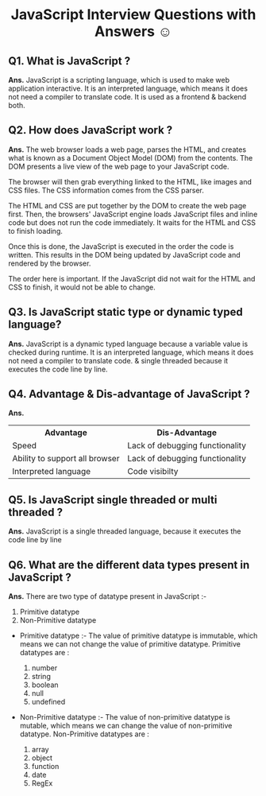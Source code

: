 <h1 align = "center">JavaScript Interview Questions with Answers ☺️ </h1>

## Q1. What is JavaScript ?
**Ans.** JavaScript is a scripting language, which is used to make web application interactive. It is an interpreted language, which means it does not need a compiler to translate code. It is used as a frontend & backend both.

## Q2. How does JavaScript work ?
**Ans.** The web browser loads a web page, parses the HTML, and creates what is known as a Document Object Model (DOM) from the contents. The DOM presents a live view of the web page to your JavaScript code.

The browser will then grab everything linked to the HTML, like images and CSS files. The CSS information comes from the CSS parser.

The HTML and CSS are put together by the DOM to create the web page first. Then, the browsers' JavaScript engine loads JavaScript files and inline code but does not run the code immediately. It waits for the HTML and CSS to finish loading.

Once this is done, the JavaScript is executed in the order the code is written. This results in the DOM being updated by JavaScript code and rendered by the browser.

The order here is important. If the JavaScript did not wait for the HTML and CSS to finish, it would not be able to change.

## Q3. Is JavaScript static type or dynamic typed language?
**Ans.** JavaScript is a dynamic typed language because a variable value is checked during runtime. It is an interpreted language, which means it does not need a compiler to translate code. & single threaded because it executes the code line by line.

## Q4. Advantage & Dis-advantage of JavaScript ?
**Ans.** 

<table>
<tr>
<th>Advantage</th>
<th>Dis-Advantage</th>
</tr>
<tr>
<td>Speed</td>
<td>Lack of debugging functionality</td>
</tr>
<tr>
<td>Ability to support all browser</td>
<td>Lack of debugging functionality</td>
</tr>
<tr>
<td>Interpreted language</td>
<td>Code visibilty</td>
</tr>            
</table>

## Q5. Is JavaScript single threaded or multi threaded ?
**Ans.** JavaScript is a single threaded language, because it executes the code line by line

## Q6. What are the different data types present in JavaScript ?
**Ans.** There are two type of datatype present in JavaScript :-
1. Primitive datatype
2. Non-Primitive datatype


* Primitive datatype :- The value of primitive datatype is immutable, which means we can not change the value of primitive datatype. Primitive datatypes are : 
   1. number <br>
   2. string <br>
   3. boolean <br>
   4. null <br>
   5. undefined

* Non-Primitive datatype :- The value of non-primitive datatype is mutable, which means we can change the value of non-primitive datatype. Non-Primitive datatypes are : 
   1. array <br>
   2. object <br>
   3. function <br>
   4. date <br>
   5. RegEx
